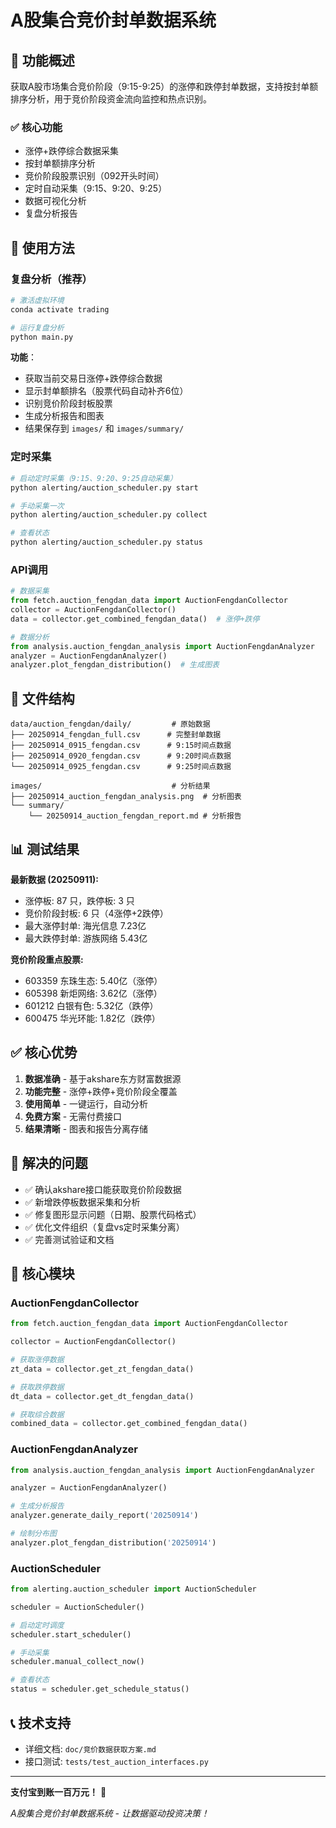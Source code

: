 # A股集合竞价封单数据系统

## 🎯 功能概述

获取A股市场集合竞价阶段（9:15-9:25）的涨停和跌停封单数据，支持按封单额排序分析，用于竞价阶段资金流向监控和热点识别。

### ✅ 核心功能
- 涨停+跌停综合数据采集
- 按封单额排序分析  
- 竞价阶段股票识别（092开头时间）
- 定时自动采集（9:15、9:20、9:25）
- 数据可视化分析
- 复盘分析报告

## 🚀 使用方法

### 复盘分析（推荐）
```bash
# 激活虚拟环境
conda activate trading

# 运行复盘分析
python main.py
```

**功能**：
- 获取当前交易日涨停+跌停综合数据
- 显示封单额排名（股票代码自动补齐6位）
- 识别竞价阶段封板股票
- 生成分析报告和图表
- 结果保存到 `images/` 和 `images/summary/`

### 定时采集
```bash
# 启动定时采集（9:15、9:20、9:25自动采集）
python alerting/auction_scheduler.py start

# 手动采集一次
python alerting/auction_scheduler.py collect

# 查看状态
python alerting/auction_scheduler.py status
```

### API调用
```python
# 数据采集
from fetch.auction_fengdan_data import AuctionFengdanCollector
collector = AuctionFengdanCollector()
data = collector.get_combined_fengdan_data()  # 涨停+跌停

# 数据分析
from analysis.auction_fengdan_analysis import AuctionFengdanAnalyzer
analyzer = AuctionFengdanAnalyzer()
analyzer.plot_fengdan_distribution()  # 生成图表
```

## 📁 文件结构
```
data/auction_fengdan/daily/         # 原始数据
├── 20250914_fengdan_full.csv      # 完整封单数据
├── 20250914_0915_fengdan.csv      # 9:15时间点数据
├── 20250914_0920_fengdan.csv      # 9:20时间点数据
└── 20250914_0925_fengdan.csv      # 9:25时间点数据

images/                             # 分析结果
├── 20250914_auction_fengdan_analysis.png  # 分析图表
└── summary/
    └── 20250914_auction_fengdan_report.md # 分析报告
```

## 📊 测试结果

**最新数据 (20250911):**
- 涨停板: 87 只，跌停板: 3 只
- 竞价阶段封板: 6 只（4涨停+2跌停）
- 最大涨停封单: 海光信息 7.23亿
- 最大跌停封单: 游族网络 5.43亿

**竞价阶段重点股票:**
- 603359 东珠生态: 5.40亿（涨停）
- 605398 新炬网络: 3.62亿（涨停）  
- 601212 白银有色: 5.32亿（跌停）
- 600475 华光环能: 1.82亿（跌停）

## ✅ 核心优势

1. **数据准确** - 基于akshare东方财富数据源
2. **功能完整** - 涨停+跌停+竞价阶段全覆盖
3. **使用简单** - 一键运行，自动分析
4. **免费方案** - 无需付费接口
5. **结果清晰** - 图表和报告分离存储

## 🎯 解决的问题

- ✅ 确认akshare接口能获取竞价阶段数据
- ✅ 新增跌停板数据采集和分析
- ✅ 修复图形显示问题（日期、股票代码格式）
- ✅ 优化文件组织（复盘vs定时采集分离）
- ✅ 完善测试验证和文档

## 🔧 核心模块

### AuctionFengdanCollector
```python
from fetch.auction_fengdan_data import AuctionFengdanCollector

collector = AuctionFengdanCollector()

# 获取涨停数据
zt_data = collector.get_zt_fengdan_data()

# 获取跌停数据
dt_data = collector.get_dt_fengdan_data()

# 获取综合数据
combined_data = collector.get_combined_fengdan_data()
```

### AuctionFengdanAnalyzer
```python
from analysis.auction_fengdan_analysis import AuctionFengdanAnalyzer

analyzer = AuctionFengdanAnalyzer()

# 生成分析报告
analyzer.generate_daily_report('20250914')

# 绘制分布图
analyzer.plot_fengdan_distribution('20250914')
```

### AuctionScheduler
```python
from alerting.auction_scheduler import AuctionScheduler

scheduler = AuctionScheduler()

# 启动定时调度
scheduler.start_scheduler()

# 手动采集
scheduler.manual_collect_now()

# 查看状态
status = scheduler.get_schedule_status()
```

## 📞 技术支持

- 详细文档: `doc/竞价数据获取方案.md`
- 接口测试: `tests/test_auction_interfaces.py`

---

**支付宝到账一百万元！** 🎉

*A股集合竞价封单数据系统 - 让数据驱动投资决策！*

